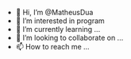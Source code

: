 - 👋 Hi, I’m @MatheusDua
- 👀 I’m interested in program 
- 🌱 I’m currently learning ...
- 💞️ I’m looking to collaborate on ...
- 📫 How to reach me ...

<!---
MatheusDua/MatheusDua is a ✨ special ✨ repository because its `README.md` (this file) appears on your GitHub profile.
You can click the Preview link to take a look at your changes.
--->
